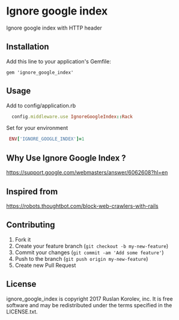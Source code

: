 # Ignore google index

Ignore google index with HTTP header

## Installation

Add this line to your application's Gemfile:

    gem 'ignore_google_index'

## Usage

Add to config/application.rb

```ruby
  config.middleware.use IgnoreGoogleIndex::Rack
```

Set for your environment

```ruby
 ENV['IGNORE_GOOGLE_INDEX']=1
```

## Why Use Ignore Google Index ?

  https://support.google.com/webmasters/answer/6062608?hl=en

## Inspired from
  https://robots.thoughtbot.com/block-web-crawlers-with-rails

## Contributing

1. Fork it
2. Create your feature branch (`git checkout -b my-new-feature`)
3. Commit your changes (`git commit -am 'Add some feature'`)
4. Push to the branch (`git push origin my-new-feature`)
5. Create new Pull Request

## License

ignore_google_index is copyright 2017 Ruslan Korolev, inc. It is free software and may be redistributed under the terms specified in the LICENSE.txt.
